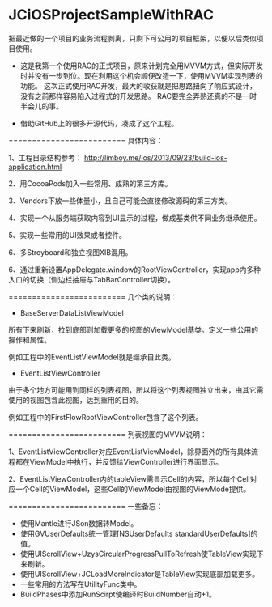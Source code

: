 JCiOSProjectSampleWithRAC
=========================

把最近做的一个项目的业务流程剥离，只剩下可公用的项目框架，以便以后类似项目使用。

- 这是我第一个使用RAC的正式项目，原来计划完全用MVVM方式，但实际开发时并没有一步到位。现在利用这个机会顺便改造一下，使用MVVM实现列表的功能。
这次正式使用RAC开发，最大的收获就是把思路扭向了响应式设计，没有之前那样容易陷入过程式的开发思路。
RAC要完全弄熟还真的不是一时半会儿的事。

- 借助GitHub上的很多开源代码，凑成了这个工程。


=========================
具体内容：

1、工程目录结构参考： http://limboy.me/ios/2013/09/23/build-ios-application.html 

2、用CocoaPods加入一些常用、成熟的第三方库。

3、Vendors下放一些体量小，且自己可能会直接修改源码的第三方类。

4、实现一个从服务端获取内容到UI显示的过程，做成基类供不同业务继承使用。

5、实现一些常用的UI效果或者控件。

6、多Stroyboard和独立视图XIB混用。

6、通过重新设置AppDelegate.window的RootViewController，实现app内多种入口的切换（侧边栏抽屉与TabBarController切换）。


=========================
几个类的说明：

- BaseServerDataListViewModel

所有下来刷新，拉到底部则加载更多的视图的ViewModel基类。定义一些公用的操作和属性。

例如工程中的EventListViewModel就是继承自此类。

- EventListViewController

由于多个地方可能用到同样的列表视图，所以将这个列表视图独立出来，由其它需使用的视图包含此视图，达到重用的目的。

例如工程中的FirstFlowRootViewController包含了这个列表。


=========================
列表视图的MVVM说明：

1、EventListViewController对应EventListViewModel，除界面外的所有具体流程都在ViewModel中执行，并反馈给ViewController进行界面显示。

2、EventListViewController内的tableView需显示Cell的内容，所以每个Cell对应一个Cell的ViewModel，这些Cell的ViewModel由视图的ViewMode提供。


=========================
一些备忘：

- 使用Mantle进行JSon数据转Model。
- 使用GVUserDefaults统一管理[NSUserDefaults standardUserDefaults]的值。
- 使用UIScrollView+UzysCircularProgressPullToRefresh使TableView实现下来刷新。
- 使用UIScrollView+JCLoadMoreIndicator是TableView实现底部加载更多。
- 一些常用的方法写在UtilityFunc类中。
- BuildPhases中添加RunScirpt使编译时BuildNumber自动+1。











